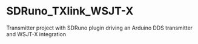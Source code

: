 # SDRuno_TXlink_WSJT-X
Transmitter project with SDRuno plugin driving an Arduino DDS transmitter and WSJT-X integration
